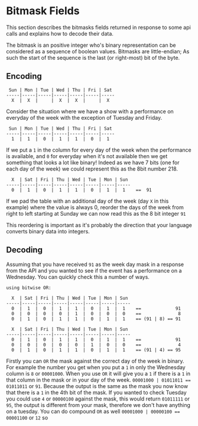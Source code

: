 # Bitmask Fields

This section describes the bitmasks fields returned in response to some api
calls and explains how to decode their data. 

The bitmask is an positive integer who's binary representation can be considered
as a sequence of boolean values. Bitmasks are little-endian; As such the start
of the sequence is the last (or right-most) bit of the byte.

## Encoding



```
 Sun | Mon | Tue | Wed | Thu | Fri | Sat
-----|-----|-----|-----|-----|-----|-----
  X  |  X  |     |  X  |  X  |     |  X
```

Consider the situation where we have a show with a performance on everyday of
the week with the exception of Tuesday and Friday. 


```
 Sun | Mon | Tue | Wed | Thu | Fri | Sat
-----|-----|-----|-----|-----|-----|-----
  1  |  1  |  0  |  1  |  1  |  0  |  1
```

If we put a `1` in the column for every day of the week when the performance is
available, and `0` for everyday when it's not available then we get something
that looks a lot like binary! Indeed as we have 7 bits (one for each day of the
week) we could represent this as the 8bit number 218.


```
  X  | Sat | Fri | Thu | Wed | Tue | Mon | Sun
-----|-----|-----|-----|-----|-----|-----|-----
  0  |  1  |  0  |  1  |  1  |  0  |  1  |  1    ==  91
```

If we pad the table with an additional day of the week (day `X` in this example)
where the value is always 0, reorder the days of the week from right to left
starting at Sunday we can now read this as the 8 bit integer `91`

This reordering is important as it's probably the direction that your language
converts binary data into integers.


## Decoding


Assuming that you have received `91` as the week day mask in a response from the
API and you wanted to see if the event has a performance on a Wednesday. You can
quickly check this a number of ways. 

```
using bitwise OR:

  X  | Sat | Fri | Thu | Wed | Tue | Mon | Sun
-----|-----|-----|-----|-----|-----|-----|-----
  0  |  1  |  0  |  1  |  1  |  0  |  1  |  1    ==             91
  0  |  0  |  0  |  0  |  1  |  0  |  0  |  0    ==              8
  0  |  1  |  0  |  1  |  1  |  0  |  1  |  1    == (91 | 8) == 91

  X  | Sat | Fri | Thu | Wed | Tue | Mon | Sun
-----|-----|-----|-----|-----|-----|-----|-----
  0  |  1  |  0  |  1  |  1  |  0  |  1  |  1    ==             91
  0  |  0  |  0  |  0  |  0  |  1  |  0  |  0    ==              4
  0  |  1  |  0  |  1  |  1  |  0  |  1  |  1    == (91 | 4) == 95

```

Firstly you can `OR` the mask against the correct day of the week in binary. For
example the number you get when you put a `1` in only the Wednesday column is
`8` or `00001000`. When you use `OR` it will give you a `1` if there is a `1` in
that column in the mask or in your day of the week. `00001000 | 01011011 ==
01011011` or `91`. Because the output is the same as the  mask you now know that
there is a `1` in the 4th bit of the mask.  If you wanted to check Tuesday you
could use `4` or `00000100` against the mask, this would return `01011111` or
`95`, the output is different from your mask, therefore we don't have anything
on a tuesday. You can do compound `OR` as well `00001000 | 00000100 == 00001100`
or `12` so 


